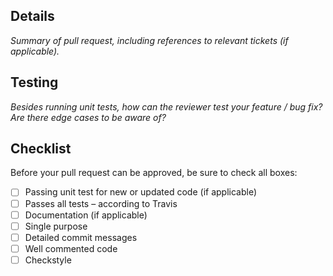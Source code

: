 ## Details

*Summary of pull request, including references to relevant tickets (if applicable).*

## Testing

*Besides running unit tests, how can the reviewer test your feature / bug fix? Are there edge cases to be aware of?*

## Checklist

Before your pull request can be approved, be sure to check all boxes:

- [ ] Passing unit test for new or updated code (if applicable)
- [ ] Passes all tests – according to Travis
- [ ] Documentation (if applicable)
- [ ] Single purpose
- [ ] Detailed commit messages
- [ ] Well commented code
- [ ] Checkstyle
